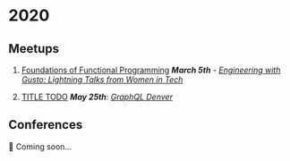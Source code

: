 # 2020

## Meetups

1. [Foundations of Functional Programming](./foundations-of-fp/README.md)
_**March 5th** - [Engineering with Gusto: Lightning Talks from Women in Tech](<!--TODO: meetup link-->)_

2. [TITLE TODO](./TODO)
_**May 25th**: [GraphQL Denver](<!-- TODO: meetup link -->)_

## Conferences

👀 Coming soon...

